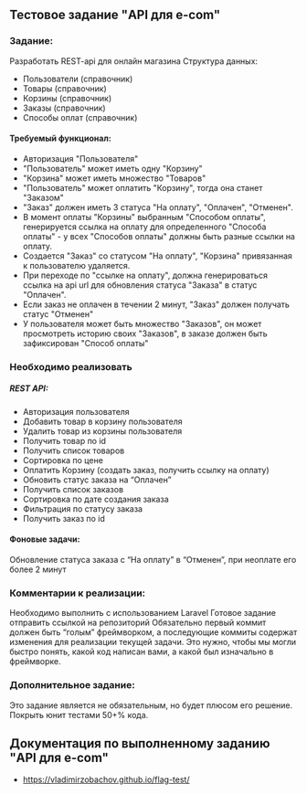 ## Тестовое задание "API для e-com"

### Задание:
Разработать REST-api для онлайн магазина
Структура данных:

- Пользователи (справочник)
- Товары (справочник)
- Корзины (справочник)
- Заказы (справочник)
- Способы оплат (справочник)

#### Требуемый функционал:

- Авторизация "Пользователя"
- "Пользователь" может иметь одну "Корзину"
- "Корзина" может иметь множество "Товаров"
- "Пользователь" может оплатить "Корзину", тогда она станет "Заказом"
- "Заказ" должен иметь 3 статуса "На оплату", "Оплачен", "Отменен".
- В момент оплаты "Корзины" выбранным "Способом оплаты", генерируется ссылка на оплату для определенного "Способа оплаты" - у всех "Способов оплаты" должны быть разные ссылки на оплату.
- Создается "Заказ" со статусом "На оплату", "Корзина" привязанная к пользователю удаляется.
- При переходе по "ссылке на оплату", должна генерироваться ссылка на api url для обновления статуса "Заказа" в статус "Оплачен".
- Если заказ не оплачен в течении 2 минут, "Заказ" должен получать статус "Отменен"
- У пользователя может быть множество "Заказов", он может просмотреть историю своих "Заказов", в заказе должен быть зафиксирован "Способ оплаты"


### Необходимо реализовать
##### REST API:
- Авторизация пользователя
- Добавить товар в корзину пользователя
- Удалить товар из корзины пользователя
- Получить товар по id
- Получить список товаров
- Сортировка по цене
- Оплатить Корзину (создать заказ, получить ссылку на оплату)
- Обновить статус заказа на “Оплачен”
- Получить список заказов
- Сортировка по дате создания заказа
- Фильтрация по статусу заказа
- Получить заказ по id
#### Фоновые задачи:
Обновление статуса заказа с “На оплату” в “Отменен”, при неоплате его более 2 минут

### Комментарии к реализации:
Необходимо выполнить с использованием Laravel
Готовое задание отправить ссылкой на репозиторий
Обязательно первый коммит должен быть “голым” фреймворком, а последующие коммиты содержат изменения для реализации текущей задачи. Это нужно, чтобы мы могли быстро понять, какой код написан вами, а какой был изначально в фреймворке.

### Дополнительное задание:
Это задание является не обязательным, но будет плюсом его решение.
Покрыть юнит тестами 50+% кода.

## Документация по выполненному заданию "API для e-com"
- https://vladimirzobachov.github.io/flag-test/
